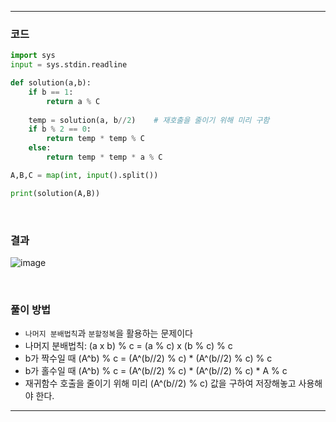 ___
### 코드
```python
import sys
input = sys.stdin.readline

def solution(a,b):
    if b == 1:
        return a % C
    
    temp = solution(a, b//2)    # 재호출을 줄이기 위해 미리 구함
    if b % 2 == 0:
        return temp * temp % C
    else:
        return temp * temp * a % C

A,B,C = map(int, input().split())

print(solution(A,B))
```
<br>

### 결과
![image](https://user-images.githubusercontent.com/50696567/192227284-bfcc4c37-a7bd-4e80-87df-57c4db0defe5.png)

<br>

### 풀이 방법
- `나머지 분배법칙`과 `분할정복`을 활용하는 문제이다
- 나머지 분배법칙: (a x b) % c = (a % c) x (b % c) % c
- b가 짝수일 때 (A^b) % c = (A^(b//2) % c) * (A^(b//2) % c) % c
- b가 홀수일 때 (A^b) % c = (A^(b//2) % c) * (A^(b//2) % c) * A % c
- 재귀함수 호출을 줄이기 위해 미리 (A^(b//2) % c) 값을 구하여 저장해놓고 사용해야 한다.
___
